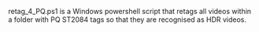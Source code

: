 retag_4_PQ.ps1 is a Windows powershell script that retags all videos within a folder with PQ ST2084 tags so that they are recognised as HDR videos.
